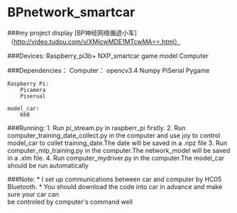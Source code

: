 # BPnetwork_smartcar
###my project display
    [BP神经网络循迹小车]（http://video.tudou.com/v/XMjcwMDE1MTcwMA==.html）
    
###Devices:
	Raspberry_pi3b+ 
	NXP_smartcar game model
	Computer
  
###Dependencies：
	Computer：
		opencv3.4
		Numpy
		PiSerial
		Pygame
	
	Raspberry Pi:
		Picamera
		Piserual

	model_car:
		K60
		

###Running:
	1. Run pi_stream.py in raspberr_pi firstly.
	2. Run computer_training_date_collect.py in the computer and use joy to control 
       model_car to collet training_date.The date will be saved in a .npz file
	3. Run computer_mlp_training.py in the computer.The network_model will be saved in a
       .xlm file.
	4. Run computer_mydriver.py in the computer.The model_car should be run automatically 


###Note: 
	* I set up communications between car and computer by HC05 Bluetooth.
    * You should download the code into car in advance and make sure your car can  
      be controled by computer's command well


